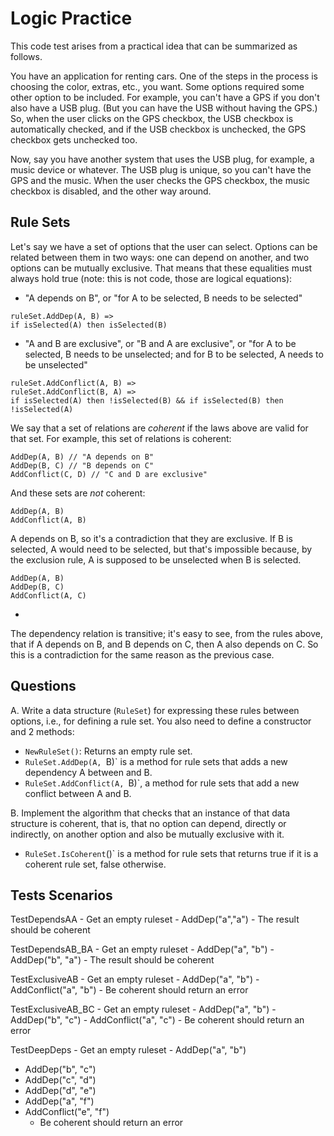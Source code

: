 # Logic Practice

This code test arises from a practical idea that can be summarized as follows.

You have an application for renting cars. One of the steps in the process is choosing the color, extras, etc., you want. Some options required some other
option to be included. For example, you can't have a GPS if you don't also have a USB plug. (But you can have the USB without having the GPS.)
So, when the user clicks on the GPS checkbox, the USB checkbox is automatically checked, and if the USB checkbox is unchecked, the GPS checkbox gets unchecked
too.

Now, say you have another system that uses the USB plug, for example, a music device or whatever. The USB plug is unique, so you can't have the GPS and the music. When the user checks the GPS checkbox, the music checkbox is disabled, and the other way around.

## Rule Sets

Let's say we have a set of options that the user can select. Options can be related between them in two ways: one can depend on another, and two options
can be mutually exclusive. That means that these equalities must always hold true (note: this is not code, those are logical equations):

* "A depends on B", or "for A to be selected, B needs to be selected"

```
ruleSet.AddDep(A, B) =>
if isSelected(A) then isSelected(B)
```

* "A and B are exclusive",  or "B and A are exclusive",  or "for A to be
selected, B needs to be unselected; and for B to be selected, A needs to be
unselected"

```
ruleSet.AddConflict(A, B) =>
ruleSet.AddConflict(B, A) =>
if isSelected(A) then !isSelected(B) && if isSelected(B) then !isSelected(A)
```

We say that a set of relations are _coherent_ if the laws above are valid for
that set. For example, this set of relations is coherent:

```
AddDep(A, B) // "A depends on B"
AddDep(B, C) // "B depends on C"
AddConflict(C, D) // "C and D are exclusive"
```

And these sets are _not_ coherent:

```
AddDep(A, B)
AddConflict(A, B)
```

A depends on B, so it's a contradiction that they are exclusive.  If B is
selected, A would need to be selected, but that's impossible because, by
the exclusion rule, A is supposed to be unselected when B is selected.

```
AddDep(A, B)
AddDep(B, C)
AddConflict(A, C)
```
- 

The dependency relation is transitive; it's easy to see, from the rules above,
that if A depends on B, and B depends on C, then A also depends on C. So this
is a contradiction for the same reason as the previous case.

## Questions

A. Write a data structure (`RuleSet`) for expressing these rules between options,
i.e., for defining a rule set.  You also need to define a constructor and 2
methods:

* `NewRuleSet()`: Returns an empty rule set.
* `RuleSet.AddDep(A, `B)` is a method for rule sets that adds a new dependency A
  between and B.
* `RuleSet.AddConflict(A, `B)`, a method for rule sets that add a new conflict
  between A and B.

B. Implement the algorithm that checks that an instance of that data structure is
coherent, that is, that no option can depend, directly or indirectly, on
another option and also be mutually exclusive with it.

* `RuleSet.IsCoherent`()` is a method for rule sets that returns true if it is a
  coherent rule set, false otherwise.

## Tests Scenarios

TestDependsAA
    - Get an empty ruleset
    - AddDep("a","a")
    - The result should be coherent

TestDependsAB_BA
    - Get an empty ruleset
    - AddDep("a", "b")
    - AddDep("b", "a")
    - The result should be coherent

TestExclusiveAB
    - Get an empty ruleset
    - AddDep("a", "b")
    - AddConflict("a", "b")
    - Be coherent should return an error

TestExclusiveAB_BC
    - Get an empty ruleset
    - AddDep("a", "b")
    - AddDep("b", "c")
    - AddConflict("a", "c")
    - Be coherent should return an error

TestDeepDeps
    - Get an empty ruleset
    - AddDep("a", "b")
 - AddDep("b", "c")
 - AddDep("c", "d")
 - AddDep("d", "e")
 - AddDep("a", "f")
 - AddConflict("e", "f")
    - Be coherent should return an error

